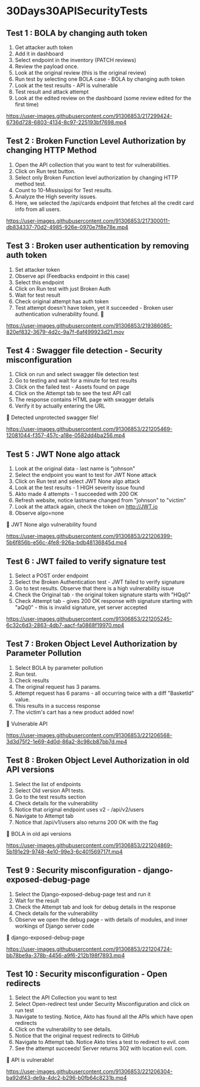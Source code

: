 # 30Days30APISecurityTests

## Test 1 : BOLA by changing auth token

1. Get attacker auth token 
2. Add it in dashboard 
3. Select endpoint in the inventory (PATCH reviews)
4. Review the payload once.
5. Look at the original review (this is the original review)
6. Run test by selecting one BOLA case - BOLA by changing auth token
7. Look at the test results - API is vulnerable
8. Test result and attack attempt
9. Look at the edited review on the dashboard (some review edited for the first time)


https://user-images.githubusercontent.com/91306853/217299424-6736d728-6803-4134-8c97-225193bf7698.mp4

## Test 2 : Broken Function Level Authorization by changing HTTP Method

1. Open the API collection that you want to test for vulnerabilities.
2. Click on Run test button.
3. Select only Broken Function level authorization by changing HTTP method test.
4. Count to 10-Mississippi for Test results.
5. Analyze the High severity issues. 
6. Here, we selected the /api/cards endpoint that fetches all the credit card info from all users.

https://user-images.githubusercontent.com/91306853/217300011-db834337-70d2-4985-926e-0970e7f8e78e.mp4

## Test 3 : Broken user authentication by removing auth token

1. Set attacker token
2. Observe api (Feedbacks endpoint in this case)
3. Select this endpoint
4. Click on Run test with just Broken Auth
5. Wait for test result
6. Check original attempt has auth token
7. Test attempt doesn't have token, yet it succeeded - Broken user authentication vulnerability found. :key:


https://user-images.githubusercontent.com/91306853/219386085-820ef832-3679-4d2c-9a7f-6af499923d21.mov

## Test 4 : Swagger file detection - Security misconfiguration 

1. Click on run and select swagger file detection test
2. Go to testing and wait for a minute for test results
3. Click on the failed test - Assets found on page
4. Click on the Attempt tab to see the test API call
5. The response contains HTML page with swagger details
6. Verify it by actually entering the URL

🐞 Detected unprotected swagger file!


https://user-images.githubusercontent.com/91306853/221205469-12081044-f357-457c-a18e-0582dd4ba256.mp4



## Test 5 : JWT None algo attack

1. Look at the original data - last name is "johnson"
2. Select the endpoint you want to test for JWT None attack
3. Click on Run test and select JWT None algo attack
4. Look at the test results - 1 HIGH severity issue found
5. Akto made 4 attempts - 1 succeeded with 200 OK 
6. Refresh website, notice lastname changed from "johnson" to "victim"
7. Look at the attack again, check the token on http://JWT.io
8. Observe algo=none

🐞 JWT None algo vulnerability found




https://user-images.githubusercontent.com/91306853/221206399-5b6f856b-e56c-4fe8-926a-bdb48136845d.mp4






## Test 6 : JWT failed to verify signature test

1. Select a POST order endpoint
2. Select the Broken Authentication test - JWT failed to verify signature
3. Go to test results. Observe that there is a high vulnerability issue
4. Check the Original tab - the original token signature starts with "HQq0"
5. Check Attempt tab - gives 200 OK response with signature starting with "aQq0" - this is invalid signature, yet server accepted



https://user-images.githubusercontent.com/91306853/221205245-6c32c6d3-2863-4db7-aacf-fa0868f19970.mp4






## Test 7 : Broken Object Level Authorization by Parameter Pollution 

1. Select BOLA by parameter pollution
2. Run test.
3. Check results
4. The original request has 3 params.
5. Attempt request has 6 params - all occurring twice with a diff "BasketId" value. 
6. This results in a success response
7. The victim's cart has a new product added now!

🐞 Vulnerable API


https://user-images.githubusercontent.com/91306853/221206568-3d3d75f2-1e69-4d0d-86a2-8c98cb87bb7d.mp4



## Test 8 : Broken Object Level Authorization in old API versions


1. Select the list of endpoints
2. Select Old version API tests.
3. Go to the test results section
4. Check details for the vulnerability
5. Notice that original endpoint uses v2 - /api/v2/users
6. Navigate to Attempt tab
7. Notice that /api/v1/users also returns 200 OK with the flag

🐞 BOLA in old api versions



https://user-images.githubusercontent.com/91306853/221204869-5b191e29-9748-4e10-99e3-6c401569717f.mp4



## Test 9 : Security misconfiguration - django-exposed-debug-page 

1. Select the Django-exposed-debug-page test and run it
2. Wait for the result
3. Check the Attempt tab and look for debug details in the response
4. Check details for the vulnerability
5. Observe we open the debug page - with details of modules, and inner workings of Django server code

🐞 django-exposed-debug-page


https://user-images.githubusercontent.com/91306853/221204724-bb78be9a-378b-4456-a9f6-212b198f7893.mp4




## Test 10 : Security misconfiguration - Open redirects

1. Select the API Collection you want to test
2. Select Open-redirect test under Security Misconfiguration and click on run test
3. Navigate to testing. Notice, Akto has found all the APIs which have open redirects
4. Click on the vulnerability to see details.
5. Notice that the original request redirects to GitHub
6. Navigate to Attempt tab. Notice Akto tries a test to redirect to evil. com
7. See the attempt succeeds! Server returns 302 with location evil. com. 

🐞 API is vulnerable!



https://user-images.githubusercontent.com/91306853/221206304-ba92df43-de9a-4dc2-b296-b0fb64c8231b.mp4



